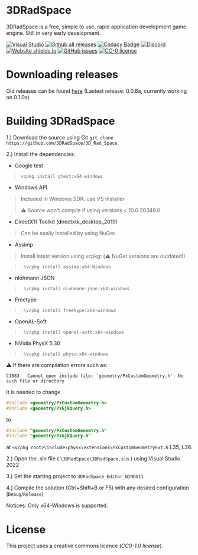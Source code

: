 # 3DRadSpace

3DRadSpace is a free, simple to use, rapid application development game engine. Still in very early development. 

[![Visual Studio](https://img.shields.io/badge/--6C33AF?logo=visual%20studio)](https://visualstudio.microsoft.com/)
[![Github all releases](https://img.shields.io/github/downloads/3DRadSpace/3D_Rad_Space/total.svg)](https://GitHub.com/3DRadSpace/3D_Rad_Space/releases/)
[![Codacy Badge](https://app.codacy.com/project/badge/Grade/fb1763ca6663456f934c96ad109aefd8)](https://www.codacy.com/gh/NicusorN5/3D_Rad_Space/dashboard?utm_source=github.com&amp;utm_medium=referral&amp;utm_content=NicusorN5/3D_Rad_Space&amp;utm_campaign=Badge_Grade)
[![Discord](https://img.shields.io/discord/319515587263070209.svg?label=&logo=discord&logoColor=ffffff&color=7389D8&labelColor=6A7EC2)](https://discord.gg/9BcQQyu)
[![Website shields.io](https://img.shields.io/website-up-down-green-red/http/3dradspace.com.svg)](http://3dradspace.org/)
[![GitHub issues](https://img.shields.io/github/issues/3DRadSpace/3D_Rad_Space.svg)](https://GitHub.com/3DRadSpace/3D_Rad_Space/issues/)
[![CC-0 license](https://img.shields.io/badge/License-CC--0-blue.svg)](https://creativecommons.org/licenses/by-nd/4.0)

# Downloading releases

Old releases can be found [here](https://github.com/3DRadSpace/3D_Rad_Space/releases) (Lastest release: 0.0.6a, currently working on 0.1.0a)

# Building 3DRadSpace

1.) Download the source using Git
`git clone https://github.com/3DRadSpace/3D_Rad_Space`

2.) Install the dependencies:

- Google test
> `vcpkg install gtest:x64-windows`
- Windows API 
> Included in Windows SDK, use VS Installer
>
> ⚠️ Source won't compile if using versions < 10.0.20348.0
- DirectX11 Toolkit (directxtk_desktop_2019)
> Can be easily installed by using NuGet.
- Assimp
> Install latest version using vcpkg: (⚠️ NuGet versions are outdated!)

> `.\vcpkg install assimp:x64-Windows`
- nlohmann JSON
> `.\vcpkg install nlohmann-json:x64-windows`
- Freetype
> `.\vcpkg install freetype:x64-windows`
- OpenAL-Soft
> `.\vcpkg install openal-soft:x64-windows`
- NVidia PhysX 5.30
> `.\vcpkg install physx:x64-windows`
> 

⚠️ If there are compilation errors such as:
```
C1083	Cannot open include file: 'geometry/PxCustomGeometry.h': No such file or directory
```
It is needed to change
```cpp
#include <geometry/PxCustomGeometry.h>
#include <geometry/PxGjkQuery.h>
```
to
```cpp
#include "geometry/PxCustomGeometry.h"
#include "geometry/PxGjkQuery.h"
```
at `<vcpkg root>\include\physx\extensions\PxCustomGeometryExt.h` L35, L36.

2.) Open the .sln file ( `\3DRadSpace\3DRadSpace.sln` ) using Visual Studio 2022

3.) Set the starting project to `3DRadSpace_Editor_WINDX11`

4.) Compile the solution (Ctrl+Shift+B or F5) with any desired configuration (`Debug`/`Release`)

Notices: Only x64-Windows is supported.

# License 
 This project uses a creative commons licence (*CC0-1.0 license*).